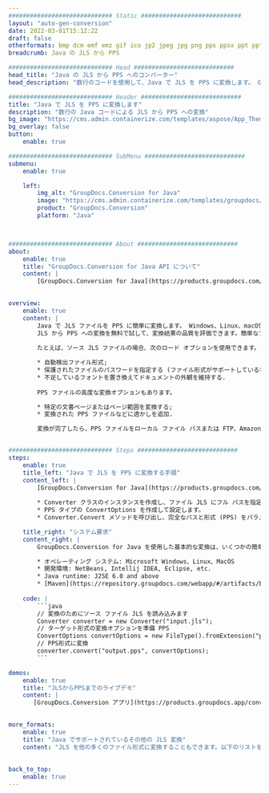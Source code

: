 ```yaml
---
############################# Static ############################
layout: "auto-gen-conversion"
date: 2022-03-01T15:12:22
draft: false
otherformats: bmp dcm emf emz gif ico jp2 jpeg jpg png pps ppsx ppt pptx psb psd svg svgz tga tif tiff webp wmf wmz
breadcrumb: Java の JLS から PPS

############################# Head ############################
head_title: "Java の JLS から PPS へのコンバーター"
head_description: "数行のコードを使用して、Java で JLS を PPS に変換します。 GroupDocs ドキュメント変換 API を使用して、160 を超えるファイル形式を変換します。"

############################# Header ############################
title: "Java で JLS を PPS に変換します"
description: "数行の Java コードによる JLS から PPS への変換"
bg_image: "https://cms.admin.containerize.com/templates/aspose/App_Themes/V3/images/bg/header1.png"
bg_overlay: false
button:
    enable: true

############################# SubMenu ############################
submenu:
    enable: true

    left:
        img_alt: "GroupDocs.Conversion for Java"
        image: "https://cms.admin.containerize.com/templates/groupdocs/images/product-logos/90x90-noborder/groupdocs-conversion-java.png"
        product: "GroupDocs.Conversion"
        platform: "Java"



############################# About ############################
about:
    enable: true
    title: "GroupDocs.Conversion for Java API について"
    content: |
        [GroupDocs.Conversion for Java](https://products.groupdocs.com/conversion/java/) を使用して、Microsoft Word、Excel、PowerPoint、PDF、Visio、およびその他の形式を変換できます。 GroupDocs.Conversion は、高いパフォーマンスが要求されるバックエンドおよび内部システムに適したスタンドアロン API です。 Microsoft や Open Office などのソフトウェアには依存しません。
    

overview:
    enable: true
    content: |
        Java で JLS ファイルを PPS に簡単に変換します。 Windows、Linux、macOS など、任意のプラットフォームで Java コード行を 2 行だけ使用できます。
        JLS から PPS への変換を無料で試して、変換結果の品質を評価できます。簡単なファイル変換のシナリオに加えて、ソース JLS ファイルをロードし、出力 PPS 結果を保存するためのより高度なオプションを試すことができます。 
        
        たとえば、ソース JLS ファイルの場合、次のロード オプションを使用できます。

        * 自動検出ファイル形式;
        * 保護されたファイルのパスワードを指定する (ファイル形式がサポートしている場合);
        * 不足しているフォントを置き換えてドキュメントの外観を維持する.
        
        PPS ファイルの高度な変換オプションもあります。

        * 特定の文書ページまたはページ範囲を変換する;
        * 変換された PPS ファイルなどに透かしを追加.

        変換が完了したら、PPS ファイルをローカル ファイル パスまたは FTP、Amazon S3、Google Drive、Dropbox などのサードパーティ ストレージに保存できます。注意してください - JLS を {{ に変換するにはTO}} MS Office、Open Office、Adobe Acrobat Reader などの追加のソフトウェアをインストールする必要はありません。


############################# Steps ############################
steps:
    enable: true
    title_left: "Java で JLS を PPS に変換する手順"
    content_left: |
        [GroupDocs.Conversion for Java](https://products.groupdocs.com/conversion/java/) を使用すると、開発者は数行のコードで JLS ファイルを PPS に簡単に変換できます。
        
        * Converter クラスのインスタンスを作成し、ファイル JLS にフル パスを指定します。
        * PPS タイプの ConvertOptions を作成して設定します。
        * Converter.Convert メソッドを呼び出し、完全なパスと形式 (PPS) をパラメーターとして渡します。

    title_right: "システム要求"
    content_right: |
        GroupDocs.Conversion for Java を使用した基本的な変換は、いくつかの簡単な手順で実行できます。当社の API は、すべての主要なプラットフォームとオペレーティング システムでサポートされています。以下のコードを実行する前に、システムに次の前提条件がインストールされていることを確認してください。

        * オペレーティング システム: Microsoft Windows、Linux、MacOS
        * 開発環境: NetBeans, Intellij IDEA, Eclipse, etc.
        * Java runtime: J2SE 6.0 and above
        * [Maven](https://repository.groupdocs.com/webapp/#/artifacts/browse/tree/General/repo/com/groupdocs/groupdocs-conversion) から最新の GroupDocs.Conversion for Java を取得します
         
    code: |
        ```java    
        // 変換のためにソース ファイル JLS を読み込みます
        Converter converter = new Converter("input.jls");
        // ターゲット形式の変換オプションを準備 PPS
        ConvertOptions convertOptions = new FileType().fromExtension("pps").getConvertOptions();
        // PPS形式に変換
        converter.convert("output.pps", convertOptions);
        ```

demos:
    enable: true
    title: "JLSからPPSまでのライブデモ"
    content: |
       [GroupDocs.Conversion アプリ](https://products.groupdocs.app/conversion/family) Web サイトにアクセスして、今すぐ JLS を PPS に変換してください。オンラインデモには次の利点があります
          

more_formats:
    enable: true
    title: "Java でサポートされているその他の JLS 変換"
    content: "JLS を他の多くのファイル形式に変換することもできます。以下のリストをご覧ください。"
       
       
back_to_top:
    enable: true
---
```


